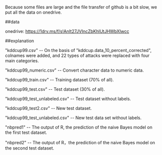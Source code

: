 Because some files are large and the file transfer of github is a bit slow, we put all the data on onedrive.

##data

onedrive: https://1drv.ms/f/s!AnIt27JVIncZbKhlUtJHWbXIwcc

##explanation

"kddcup99.csv" -- On the basis of "kddcup.data_10_percent_corrected", colnames were added, and 22 types of attacks were replaced with four main categories.

"kddcup99_numeric.csv" --  Convert character data to numeric data.

"kddcup99_train.csv" -- Training dataset (70% of all).

"kddcup99_test.csv" -- Test dataset (30% of all).

"kddcup99_test_unlabeled.csv" -- Test dataset without labels.

"kddcup99_test2.csv" -- New test dataset.

"kddcup99_test_unlabeled.csv" -- New test data set without labels.

"nbpred1" -- The output of R, the prediction of the naive Bayes model on the first test dataset.

"nbpred2" -- The output of R，the prediction of the naive Bayes model on the second test dataset.



